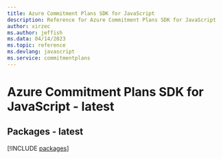```yaml
---
title: Azure Commitment Plans SDK for JavaScript
description: Reference for Azure Commitment Plans SDK for JavaScript
author: xirzec
ms.author: jeffish
ms.data: 04/14/2023
ms.topic: reference
ms.devlang: javascript
ms.service: commitmentplans
---
```

# Azure Commitment Plans SDK for JavaScript - latest
## Packages - latest
[!INCLUDE [packages](commitment-plans-index.md)]